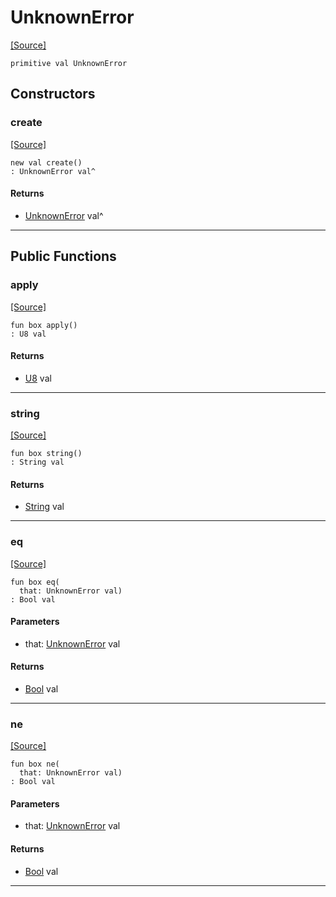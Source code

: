 # UnknownError
<span class="source-link">[[Source]](src/mqtt-primitives/errorCodes.md#L-0-39)</span>
```pony
primitive val UnknownError
```

## Constructors

### create
<span class="source-link">[[Source]](src/mqtt-primitives/errorCodes.md#L-0-39)</span>


```pony
new val create()
: UnknownError val^
```

#### Returns

* [UnknownError](mqtt-primitives-UnknownError.md) val^

---

## Public Functions

### apply
<span class="source-link">[[Source]](src/mqtt-primitives/errorCodes.md#L-0-39)</span>


```pony
fun box apply()
: U8 val
```

#### Returns

* [U8](builtin-U8.md) val

---

### string
<span class="source-link">[[Source]](src/mqtt-primitives/errorCodes.md#L-0-39)</span>


```pony
fun box string()
: String val
```

#### Returns

* [String](builtin-String.md) val

---

### eq
<span class="source-link">[[Source]](src/mqtt-primitives/errorCodes.md#L-0-39)</span>


```pony
fun box eq(
  that: UnknownError val)
: Bool val
```
#### Parameters

*   that: [UnknownError](mqtt-primitives-UnknownError.md) val

#### Returns

* [Bool](builtin-Bool.md) val

---

### ne
<span class="source-link">[[Source]](src/mqtt-primitives/errorCodes.md#L-0-39)</span>


```pony
fun box ne(
  that: UnknownError val)
: Bool val
```
#### Parameters

*   that: [UnknownError](mqtt-primitives-UnknownError.md) val

#### Returns

* [Bool](builtin-Bool.md) val

---

